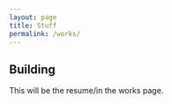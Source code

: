 ```yaml
---
layout: page
title: Stuff
permalink: /works/
---
```


## Building
This will be the resume/in the works page.